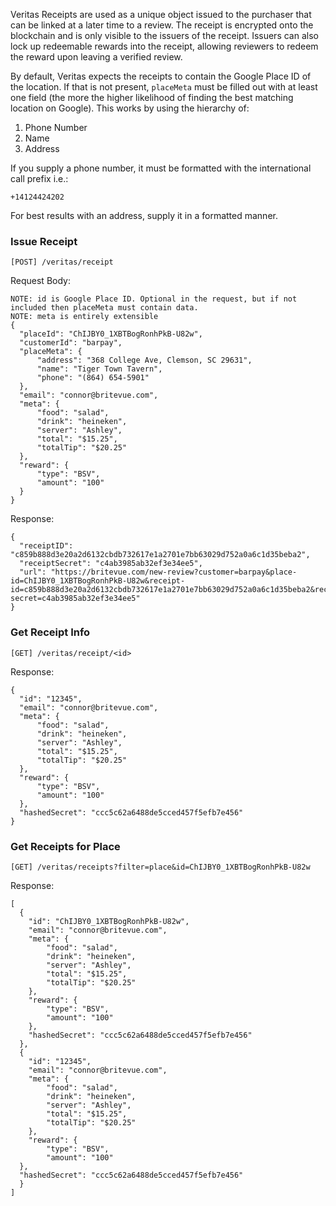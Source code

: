 Veritas Receipts are used as a unique object issued to the purchaser that can
be linked at a later time to a review. The receipt is encrypted onto the
blockchain and is only visible to the issuers of the receipt. Issuers can also
lock up redeemable rewards into the receipt, allowing reviewers to redeem the
reward upon leaving a verified review.

By default, Veritas expects the receipts to contain the Google Place ID of the
location. If that is not present, `placeMeta` must be filled out with at least
one field (the more the higher likelihood of finding the best matching location
on Google). This works by using the hierarchy of:
1. Phone Number
1. Name
1. Address

If you supply a phone number, it must be formatted with the international call
prefix i.e.:
```
+14124424202
```

For best results with an address, supply it in a formatted manner.

### Issue Receipt

`[POST] /veritas/receipt`

Request Body:
```
NOTE: id is Google Place ID. Optional in the request, but if not included then placeMeta must contain data.
NOTE: meta is entirely extensible
{
  "placeId": "ChIJBY0_1XBTBogRonhPkB-U82w",
  "customerId": "barpay",
  "placeMeta": {
      "address": "368 College Ave, Clemson, SC 29631",
      "name": "Tiger Town Tavern",
      "phone": "(864) 654-5901"
  },
  "email": "connor@britevue.com",
  "meta": {
      "food": "salad",
      "drink": "heineken",
      "server": "Ashley",
      "total": "$15.25",
      "totalTip": "$20.25"
  },
  "reward": {
      "type": "BSV",
      "amount": "100"
  }
}
```

Response:
```
{
  "receiptID": "c859b888d3e20a2d6132cbdb732617e1a2701e7bb63029d752a0a6c1d35beba2",
  "receiptSecret": "c4ab3985ab32ef3e34ee5",
  "url": "https://britevue.com/new-review?customer=barpay&place-id=ChIJBY0_1XBTBogRonhPkB-U82w&receipt-id=c859b888d3e20a2d6132cbdb732617e1a2701e7bb63029d752a0a6c1d35beba2&receipt-secret=c4ab3985ab32ef3e34ee5"
}
```

### Get Receipt Info

`[GET] /veritas/receipt/<id>`

Response:
```
{
  "id": "12345", 
  "email": "connor@britevue.com",
  "meta": {
      "food": "salad",
      "drink": "heineken",
      "server": "Ashley",
      "total": "$15.25",
      "totalTip": "$20.25"
  },
  "reward": {
      "type": "BSV",
      "amount": "100"
  },
  "hashedSecret": "ccc5c62a6488de5cced457f5efb7e456"
}
```

### Get Receipts for Place

`[GET] /veritas/receipts?filter=place&id=ChIJBY0_1XBTBogRonhPkB-U82w`

Response:

```
[
  {
    "id": "ChIJBY0_1XBTBogRonhPkB-U82w", 
    "email": "connor@britevue.com",
    "meta": {
        "food": "salad",
        "drink": "heineken",
        "server": "Ashley",
        "total": "$15.25",
        "totalTip": "$20.25"
    },
    "reward": {
        "type": "BSV",
        "amount": "100"
    },
    "hashedSecret": "ccc5c62a6488de5cced457f5efb7e456"
  },
  {
    "id": "12345", 
    "email": "connor@britevue.com",
    "meta": {
        "food": "salad",
        "drink": "heineken",
        "server": "Ashley",
        "total": "$15.25",
        "totalTip": "$20.25"
    },
    "reward": {
        "type": "BSV",
        "amount": "100"
  },
  "hashedSecret": "ccc5c62a6488de5cced457f5efb7e456"
  }
]
```
